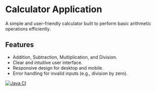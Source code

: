 # Calculator Application

A simple and user-friendly calculator built to perform basic arithmetic operations efficiently.

## Features
- Addition, Subtraction, Multiplication, and Division.
- Clear and intuitive user interface.
- Responsive design for desktop and mobile.
- Error handling for invalid inputs (e.g., division by zero).

[![Java CI](https://github.com/ergimandija/Calculator_2/actions/workflows/main.yml/badge.svg)](https://github.com/ergimandija/Calculator_2/actions/workflows/main.yml)